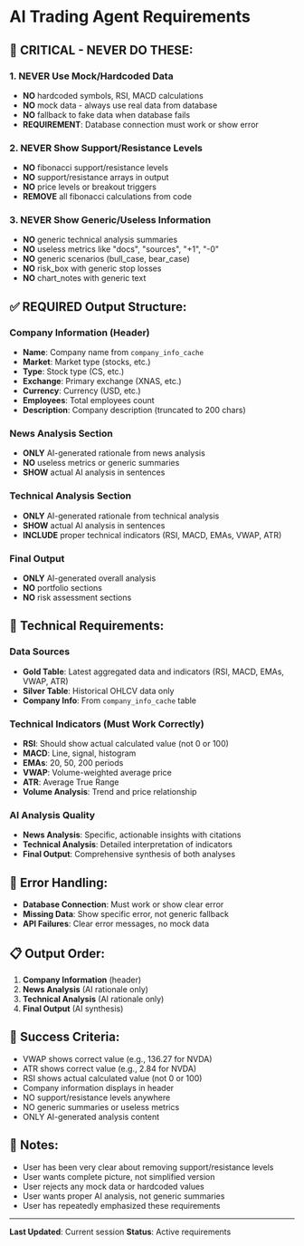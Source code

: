 # AI Trading Agent Requirements

## 🚫 CRITICAL - NEVER DO THESE:

### 1. **NEVER Use Mock/Hardcoded Data**
- **NO** hardcoded symbols, RSI, MACD calculations
- **NO** mock data - always use real data from database
- **NO** fallback to fake data when database fails
- **REQUIREMENT**: Database connection must work or show error

### 2. **NEVER Show Support/Resistance Levels**
- **NO** fibonacci support/resistance levels
- **NO** support/resistance arrays in output
- **NO** price levels or breakout triggers
- **REMOVE** all fibonacci calculations from code

### 3. **NEVER Show Generic/Useless Information**
- **NO** generic technical analysis summaries
- **NO** useless metrics like "docs", "sources", "+1", "-0"
- **NO** generic scenarios (bull_case, bear_case)
- **NO** risk_box with generic stop losses
- **NO** chart_notes with generic text

## ✅ REQUIRED Output Structure:

### Company Information (Header)
- **Name**: Company name from `company_info_cache`
- **Market**: Market type (stocks, etc.)
- **Type**: Stock type (CS, etc.)
- **Exchange**: Primary exchange (XNAS, etc.)
- **Currency**: Currency (USD, etc.)
- **Employees**: Total employees count
- **Description**: Company description (truncated to 200 chars)

### News Analysis Section
- **ONLY** AI-generated rationale from news analysis
- **NO** useless metrics or generic summaries
- **SHOW** actual AI analysis in sentences

### Technical Analysis Section
- **ONLY** AI-generated rationale from technical analysis
- **SHOW** actual AI analysis in sentences
- **INCLUDE** proper technical indicators (RSI, MACD, EMAs, VWAP, ATR)

### Final Output
- **ONLY** AI-generated overall analysis
- **NO** portfolio sections
- **NO** risk assessment sections

## 🔧 Technical Requirements:

### Data Sources
- **Gold Table**: Latest aggregated data and indicators (RSI, MACD, EMAs, VWAP, ATR)
- **Silver Table**: Historical OHLCV data only
- **Company Info**: From `company_info_cache` table

### Technical Indicators (Must Work Correctly)
- **RSI**: Should show actual calculated value (not 0 or 100)
- **MACD**: Line, signal, histogram
- **EMAs**: 20, 50, 200 periods
- **VWAP**: Volume-weighted average price
- **ATR**: Average True Range
- **Volume Analysis**: Trend and price relationship

### AI Analysis Quality
- **News Analysis**: Specific, actionable insights with citations
- **Technical Analysis**: Detailed interpretation of indicators
- **Final Output**: Comprehensive synthesis of both analyses

## 🚨 Error Handling:
- **Database Connection**: Must work or show clear error
- **Missing Data**: Show specific error, not generic fallback
- **API Failures**: Clear error messages, no mock data

## 📋 Output Order:
1. **Company Information** (header)
2. **News Analysis** (AI rationale only)
3. **Technical Analysis** (AI rationale only)
4. **Final Output** (AI synthesis)

## 🎯 Success Criteria:
- VWAP shows correct value (e.g., 136.27 for NVDA)
- ATR shows correct value (e.g., 2.84 for NVDA)
- RSI shows actual calculated value (not 0 or 100)
- Company information displays in header
- NO support/resistance levels anywhere
- NO generic summaries or useless metrics
- ONLY AI-generated analysis content

## 📝 Notes:
- User has been very clear about removing support/resistance levels
- User wants complete picture, not simplified version
- User rejects any mock data or hardcoded values
- User wants proper AI analysis, not generic summaries
- User has repeatedly emphasized these requirements

---
**Last Updated**: Current session
**Status**: Active requirements
